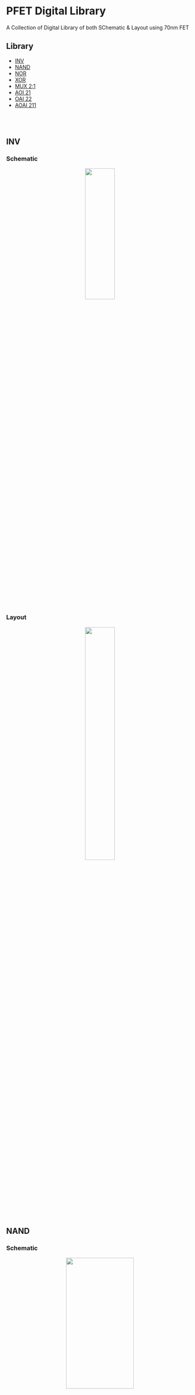 
# PFET Digital Library

A Collection of Digital Library of both SChematic & Layout using 70nm FET 


## Library 

- [INV](https://github.com/Nived151/FET-DigitalLib/edit/main/README.md#inv)
- [NAND](https://github.com/Nived151/FET-DigitalLib/edit/main/README.md#nand)
- [NOR](https://github.com/Nived151/FET-DigitalLib/edit/main/README.md#NOR)
- [XOR](https://github.com/Nived151/FET-DigitalLib/edit/main/README.md#XOR)
- [MUX 2:1](https://github.com/Nived151/FET-DigitalLib/edit/main/README.md#MUX-21)
- [AOI 21](https://github.com/Nived151/FET-DigitalLib/edit/main/README.md#AOI-21)
- [OAI 22](https://github.com/Nived151/FET-DigitalLib/edit/main/README.md#OAI-22)
- [AOAI 211](https://github.com/Nived151/FET-DigitalLib/edit/main/README.md#AOAI-211)
<br/>
<br/>

## INV
### Schematic
<p align="center">
<img src= "https://raw.githubusercontent.com/Nived151/FET-DigitalLib/main/Images/Schematic/INV_SCHM.png" width= "40%" height= "30%">

### Layout
<p align="center">
<img src="https://raw.githubusercontent.com/Nived151/FET-DigitalLib/main/Images/Layout/INV_LO.png" width= "40%" height= "40%">
<br/>
<br/>

## NAND
### Schematic
<p align="center">
<img src = "https://raw.githubusercontent.com/Nived151/FET-DigitalLib/main/Images/Schematic/NAND2_SCHM.png" width= "60%" height= "30%">

### Layout
<p align="center">
<img src = "https://raw.githubusercontent.com/Nived151/FET-DigitalLib/main/Images/Layout/NAND2_LO.png" width= "40%" height= "40%">
<br/>
<br/>


## NOR
### Schematic
<p align="center">
<img src="https://raw.githubusercontent.com/Nived151/FET-DigitalLib/main/Images/Schematic/NOR2_SCHM.png" width= "60%" height= "30%">

### Layout
<p align="center">
<img src="https://raw.githubusercontent.com/Nived151/FET-DigitalLib/main/Images/Layout/NOR2_LO.png" width= "40%" height= "40%">
<br/>
<br/>


## XOR
### Schematic
<p align="center">
<img src="https://raw.githubusercontent.com/Nived151/FET-DigitalLib/main/Images/Schematic/XOR2_SCHM.png">

### Layout
<p align="center">
<img src="https://raw.githubusercontent.com/Nived151/FET-DigitalLib/main/Images/Layout/XOR2_LO.png" width= "40%" height= "40%">
<br/>
<br/>


## MUX 2:1
### Schematic
<p align="center">
<img src="https://raw.githubusercontent.com/Nived151/FET-DigitalLib/main/Images/Schematic/MUX21_SCHM.png">

### Layout
<p align="center">
<img src="https://raw.githubusercontent.com/Nived151/FET-DigitalLib/main/Images/Layout/MUX21_LO.png" width= "40%" height= "40%">
<br/>
<br/>


## AOI 21
### Schematic
<p align="center">
<img src="https://raw.githubusercontent.com/Nived151/FET-DigitalLib/main/Images/Schematic/AOI21_SCHM.png" width= "60%" height= "30%">

### Layout
<p align="center">
<img src="https://raw.githubusercontent.com/Nived151/FET-DigitalLib/main/Images/Layout/AOI21_LO.png" width= "40%" height= "40%">
<br/>
<br/>


## OAI 22
### Schematic
<p align="center">
<img src="https://raw.githubusercontent.com/Nived151/FET-DigitalLib/main/Images/Schematic/OAI21_SCHM.png" width= "60%" height= "30%">

### Layout
<p align="center">
<img src="https://raw.githubusercontent.com/Nived151/FET-DigitalLib/main/Images/Layout/OAI21_LO.png" width= "40%" height= "40%">
<br/>
<br/>


## AOAI 211
### Schematic
<p align="center">
<img src="https://raw.githubusercontent.com/Nived151/FET-DigitalLib/main/Images/Schematic/AOAI211_SCHM.png" width= "60%" height= "30%">

### Layout
<p align="center">
<img src = "https://raw.githubusercontent.com/Nived151/FET-DigitalLib/main/Images/Layout/AOAI211_LO.png" width= "40%" height= "40%">
     </p>
